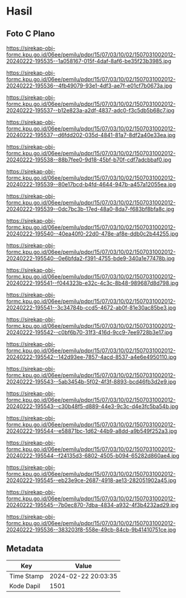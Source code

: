 # Hasil

## Foto C Plano

https://sirekap-obj-formc.kpu.go.id/06ee/pemilu/pdpr/15/07/03/10/02/1507031002012-20240222-195535--1a058167-015f-4daf-8af6-be35f23b3985.jpg

https://sirekap-obj-formc.kpu.go.id/06ee/pemilu/pdpr/15/07/03/10/02/1507031002012-20240222-195536--4fb49079-93e1-4df3-ae7f-e01cf7b0673a.jpg

https://sirekap-obj-formc.kpu.go.id/06ee/pemilu/pdpr/15/07/03/10/02/1507031002012-20240222-195537--b12e823a-a2df-4837-adc0-f3c5db5b68c7.jpg

https://sirekap-obj-formc.kpu.go.id/06ee/pemilu/pdpr/15/07/03/10/02/1507031002012-20240222-195537--d6fdd202-035d-4841-81a7-8df2a40e33ea.jpg

https://sirekap-obj-formc.kpu.go.id/06ee/pemilu/pdpr/15/07/03/10/02/1507031002012-20240222-195538--88b7fee0-9d18-45bf-b70f-cdf7adcbbaf0.jpg

https://sirekap-obj-formc.kpu.go.id/06ee/pemilu/pdpr/15/07/03/10/02/1507031002012-20240222-195539--80e17bcd-b4fd-4644-947b-a457a12055ea.jpg

https://sirekap-obj-formc.kpu.go.id/06ee/pemilu/pdpr/15/07/03/10/02/1507031002012-20240222-195539--0dc7bc3b-17ed-48a0-8da7-f683bf8bfa8c.jpg

https://sirekap-obj-formc.kpu.go.id/06ee/pemilu/pdpr/15/07/03/10/02/1507031002012-20240222-195540--40ea40f0-22d0-478e-af8e-ddb0c2b44255.jpg

https://sirekap-obj-formc.kpu.go.id/06ee/pemilu/pdpr/15/07/03/10/02/1507031002012-20240222-195540--0e6bfda2-f391-4755-bde9-340a1e77478b.jpg

https://sirekap-obj-formc.kpu.go.id/06ee/pemilu/pdpr/15/07/03/10/02/1507031002012-20240222-195541--f044323b-e32c-4c3c-8b48-989687d8d798.jpg

https://sirekap-obj-formc.kpu.go.id/06ee/pemilu/pdpr/15/07/03/10/02/1507031002012-20240222-195541--3c34784b-ccd5-4672-ab0f-81e30ac85be3.jpg

https://sirekap-obj-formc.kpu.go.id/06ee/pemilu/pdpr/15/07/03/10/02/1507031002012-20240222-195542--c0bf6b70-31f3-416d-9cc9-7ee9728b3e17.jpg

https://sirekap-obj-formc.kpu.go.id/06ee/pemilu/pdpr/15/07/03/10/02/1507031002012-20240222-195542--142d93ee-7857-4acd-8537-a4e6e4950110.jpg

https://sirekap-obj-formc.kpu.go.id/06ee/pemilu/pdpr/15/07/03/10/02/1507031002012-20240222-195543--5ab3454b-5f02-4f3f-8893-bcd46fb3d2e9.jpg

https://sirekap-obj-formc.kpu.go.id/06ee/pemilu/pdpr/15/07/03/10/02/1507031002012-20240222-195543--c30b48f5-d889-44e3-9c3c-d4e3fc5ba54b.jpg

https://sirekap-obj-formc.kpu.go.id/06ee/pemilu/pdpr/15/07/03/10/02/1507031002012-20240222-195544--e58871bc-1d62-44b9-a8dd-a9b549f252a3.jpg

https://sirekap-obj-formc.kpu.go.id/06ee/pemilu/pdpr/15/07/03/10/02/1507031002012-20240222-195544--f24135d3-6802-4505-b094-65282d860ae4.jpg

https://sirekap-obj-formc.kpu.go.id/06ee/pemilu/pdpr/15/07/03/10/02/1507031002012-20240222-195545--eb23e9ce-2687-4918-ae13-282051902a45.jpg

https://sirekap-obj-formc.kpu.go.id/06ee/pemilu/pdpr/15/07/03/10/02/1507031002012-20240222-195545--7b0ec870-7dba-4834-a932-4f3b4232ad29.jpg

https://sirekap-obj-formc.kpu.go.id/06ee/pemilu/pdpr/15/07/03/10/02/1507031002012-20240222-195536--383203f8-558e-49cb-84cb-9b41410751ce.jpg


## Metadata

| Key        | Value               |
| ---------- | ------------------- |
| Time Stamp | 2024-02-22 20:03:35 |
| Kode Dapil | 1501                |



